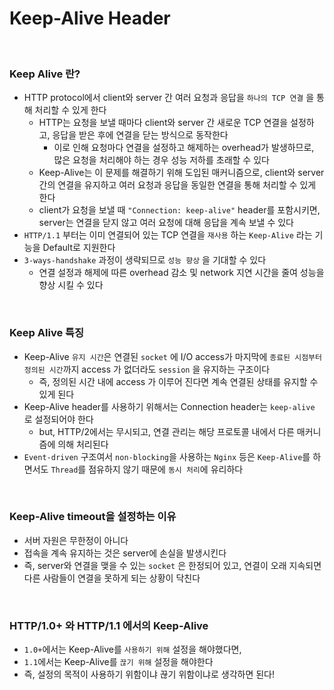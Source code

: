 # Keep-Alive Header

<br>

### Keep Alive 란?

- HTTP protocol에서 client와 server 간 여러 요청과 응답을 `하나의 TCP 연결` 을 통해 처리할 수 있게 한다
  - HTTP는 요청을 보낼 때마다 client와 server 간 새로운 TCP 연결을 설정하고, 응답을 받은 후에 연결을 닫는 방식으로 동작한다
    - 이로 인해 요청마다 연결을 설정하고 해제하는 overhead가 발생하므로, 많은 요청을 처리해야 하는 경우 성능 저하를 초래할 수 있다
  - Keep-Alive는 이 문제를 해결하기 위해 도입된 매커니즘으로, client와 server 간의 연결을 유지하고 여러 요청과 응답을 동일한 연결을 통해 처리할 수 있게 한다
  - client가 요청을 보낼 때 `"Connection: keep-alive"` header를 포함시키면, server는 연결을 닫지 않고 여러 요청에 대해 응답을 계속 보낼 수 있다
- `HTTP/1.1` 부터는 이미 연결되어 있는 TCP 연결을 `재사용`  하는 `Keep-Alive` 라는 기능을 Default로 지원한다
- `3-ways-handshake` 과정이 생략되므로 `성능 향상` 을 기대할 수 있다
  - 연결 설정과 해제에 따른 overhead 감소 및 network 지연 시간을 줄여 성능을 향상 시킬 수 있다

<br>

### Keep Alive 특징

- Keep-Alive `유지 시간`은 연결된 `socket` 에 I/O access가 마지막에 `종료된 시점부터 정의된 시간`까지 access 가 없더라도 `session` 을 유지하는 구조이다
  - 즉, 정의된 시간 내에 access 가 이루어 진다면 계속 연결된 상태를 유지할 수 있게 된다
- Keep-Alive header를 사용하기 위해서는 Connection header는 `keep-alive` 로 설정되어야 한다
  - but, HTTP/2에서는 무시되고, 연결 관리는 해당 프로토콜 내에서 다른 매커니즘에 의해 처리된다
- `Event-driven` 구조여서 `non-blocking`을 사용하는 `Nginx` 등은 `Keep-Alive`를 하면서도 `Thread`를 점유하지 않기 때문에 `동시 처리`에 유리하다

<br>

### Keep-Alive timeout을 설정하는 이유

- 서버 자원은 무한정이 아니다
- 접속을 계속 유지하는 것은 server에 손실을 발생시킨다
- 즉, server와 연결을 맺을 수 있는 `socket` 은 한정되어 있고, 연결이 오래 지속되면 다른 사람들이 연결을 못하게 되는 상황이 닥친다

<br>

### HTTP/1.0+ 와 HTTP/1.1 에서의 Keep-Alive

- `1.0+`에서는 Keep-Alive를 `사용하기 위해` 설정을 해야했다면,
- `1.1`에서는 Keep-Alive를 `끊기 위해` 설정을 해야한다
- 즉, 설정의 목적이 사용하기 위함이냐 끊기 위함이냐로 생각하면 된다!
